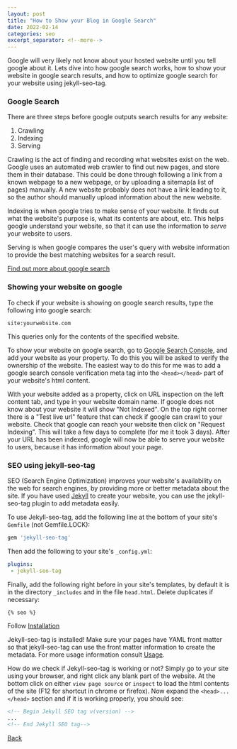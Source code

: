 ```yaml
---
layout: post
title: "How to Show your Blog in Google Search"
date: 2022-02-14
categories: seo
excerpt_separator: <!--more-->
---
```


Google will very likely not know about your hosted website until you tell google about it. Lets dive into how google search works, how to show your website in google search results, and how to optimize google search for your website using jekyll-seo-tag.
<!--more-->

### Google Search

There are three steps before google outputs search results for any website: 
1. Crawling
2. Indexing
3. Serving

Crawling is the act of finding and recording what websites exist on the web. Google uses an automated web crawler to find out new pages, and store them in their database. This could be done through following a link from a known webpage to a new webpage, or by uploading a sitemap(a list of pages) manually. A new website probably does not have a link leading to it, so the author should manually upload information about the new website.

Indexing is when google tries to make sense of your website. It finds out what the website's purpose is, what its contents are about, etc. This helps google understand your website, so that it can use the information to *serve* your website to users.

Serving is when google compares the user's query with website information to provide the best matching websites for a search result. 

[Find out more about google search](https://developers.google.com/search/docs/beginner/get-started)

### Showing your website on google

To check if your website is showing on google search results, type the following into google search:
```
site:yourwebsite.com
```
This queries only for the contents of the specified website.

To show your website on google search, go to [Google Search Console](https://search.google.com/search-console/about), and add your website as your property. To do this you will be asked to verify the ownership of the website. The easiest way to do this for me was to add a google search console verification meta tag into the `<head></head>` part of your website's html content. 

With your website added as a property, click on URL inspection on the left content tab, and type in your website domain name. If google does not know about your website it will show "Not Indexed". On the top right corner there is a "Test live url" feature that can check if google can crawl to your website. Check that google can reach your website then click on "Request Indexing". This will take a few days to complete (for me it took 3 days). After your URL has been indexed, google will now be able to serve your website to users, because it has information about your page.

### SEO using jekyll-seo-tag

SEO (Search Engine Optimization) improves your website's availability on the web for search engines, by providing more or better metadata about the site. If you have used [Jekyll](https://jekyllrb.com/) to create your website, you can use the jekyll-seo-tag plugin to add metadata easily.

To use Jekyll-seo-tag, add the following line at the bottom of your site's `Gemfile` (not Gemfile.LOCK):
```ruby
gem 'jekyll-seo-tag'
```
Then add the following to your site's `_config.yml`:
```yml
plugins:
 - jekyll-seo-tag
```
Finally, add the following right before </head> in your site's templates, by default it is in the directory `_includes` and in the file `head.html`. Delete duplicates if necessary: <br>
<!-- {% raw %} -->
  ```liquid
  {% seo %}
  ```
<!-- {% endraw %} -->

Follow [Installation]()

Jekyll-seo-tag is installed! Make sure your pages have YAML front matter so that jekyll-seo-tag can use the front matter information to create the metadata. For more usage information consult [Usage](https://github.com/jekyll/jekyll-seo-tag/blob/master/docs/usage.md).

How do we check if Jekyll-seo-tag is working or not? Simply go to your site using your browser, and right click any blank part of the website. At the bottom click on either `view page source` or `inspect` to load the html contents of the site (F12 for shortcut in chrome or firefox). Now expand the `<head>...</head>` section and if it is working properly, you should see:
```html
<!-- Begin Jekyll SEO tag v(version) -->
...
<!-- End Jekyll SEO tag-->
```


[Back](/)
